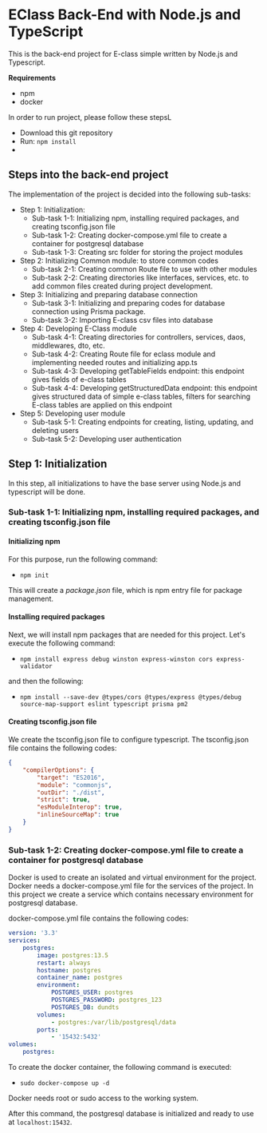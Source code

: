 # EClass Back-End with Node.js and TypeScript

This is the back-end project for E-class simple written by Node.js and Typescript.

**Requirements**
* npm
* docker

In order to run project, please follow these stepsL
* Download this git repository
* Run: `npm install`
* 

## Steps into the back-end project
The implementation of the project is decided into the following sub-tasks:
* Step 1: Initialization:
    * Sub-task 1-1: Initializing npm, installing required packages, and creating tsconfig.json file
    * Sub-task 1-2: Creating docker-compose.yml file to create a container for postgresql database
    * Sub-task 1-3: Creating src folder for storing the project modules
* Step 2: Initializing Common module: to store common codes
    * Sub-task 2-1: Creating common Route file to use with other modules
    * Sub-task 2-2: Creating directories like interfaces, services, etc. to add common files created during project development.
* Step 3: Initializing and preparing database connection
    * Sub-task 3-1: Initializing and preparing codes for database connection using Prisma package.
    * Sub-task 3-2: Importing E-class csv files into database
* Step 4: Developing E-Class module
    * Sub-task 4-1: Creating directories for controllers, services, daos, middlewares, dto, etc.
    * Sub-task 4-2: Creating Route file for eclass module and implementing needed routes and initializing app.ts
    * Sub-task 4-3: Developing getTableFields endpoint: this endpoint gives fields of e-class tables
    * Sub-task 4-4: Developing getStructuredData endpoint: this endpoint gives structured data of simple e-class tables, filters for searching E-class tables are applied on this endpoint
* Step 5: Developing user module
    * Sub-task 5-1: Creating endpoints for creating, listing, updating, and deleting users
    * Sub-task 5-2: Developing user authentication

## Step 1: Initialization
In this step, all initializations to have the base server using Node.js and typescript will be done.

### Sub-task 1-1: Initializing npm, installing required packages, and creating tsconfig.json file
#### Initializing npm
For this purpose, run the following command:

* `npm init`

This will create a *package.json* file, which is npm entry file for package management.

#### Installing required packages

Next, we will install npm packages that are needed for this project.
Let's execute the following command:

* `npm install express debug winston express-winston cors express-validator`

and then the following:

* `npm install --save-dev @types/cors @types/express @types/debug source-map-support eslint typescript prisma pm2`

#### Creating tsconfig.json file

We create the tsconfig.json file to configure typescript. The tsconfig.json file contains the following codes:

```json
{
    "compilerOptions": {
        "target": "ES2016",
        "module": "commonjs",
        "outDir": "./dist",
        "strict": true,
        "esModuleInterop": true,
        "inlineSourceMap": true
    }
}
```

### Sub-task 1-2: Creating docker-compose.yml file to create a container for postgresql database

Docker is used to create an isolated and virtual environment for the project. Docker needs a docker-compose.yml file for the services of the project.
In this project we create a service which contains necessary environment for postgresql database.

docker-compose.yml file contains the following codes:

```yaml
version: '3.3'
services:
    postgres:
        image: postgres:13.5
        restart: always
        hostname: postgres
        container_name: postgres
        environment:
            POSTGRES_USER: postgres
            POSTGRES_PASSWORD: postgres_123
            POSTGRES_DB: dundts
        volumes:
            - postgres:/var/lib/postgresql/data
        ports:
            - '15432:5432'
volumes:
    postgres:
```

To create the docker container, the following command is executed:

* `sudo docker-compose up -d`

Docker needs root or sudo access to the working system.

After this command, the postgresql database is initialized and ready to use at `localhost:15432`.